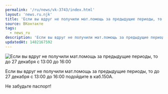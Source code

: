 ```yaml
---
permalink: '/ru/news/vk-3743/index.html'
layout: 'news.ru.njk'
title: 'Если вы вдруг не получили мат.помощь за предыдущие периоды, то до 27 декабря с 13:00 до 16:00 п'
source: ВКонтакте
tags:
  - news_ru
description: 'Если вы вдруг не получили мат.помощь за предыдущие периоды, то до 27 декабря с 13:00 до 16:00'
updatedAt: 1482167592
---
```

![Если вы вдруг не получили мат.помощь за предыдущие периоды, то до 27 декабря с 13:00 до 16:00](https://sun9-14.userapi.com/impf/c604429/v604429501/3ca33/MYrstwuoJSc.jpg?size=810x1080&quality=96&sign=d9fec38b0be253710ad704724e8d3279&c_uniq_tag=0nP_LBSgbjVJbTyHchUHzvCBFa5Ulubd1-oPGdqze3E&type=album)

Если вы вдруг не получили мат.помощь за предыдущие периоды, то до 27 декабря с 13:00 до 16:00 подойдите в каб.150А.

Не забудьте паспорт!
